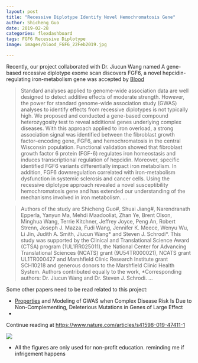 ```yaml
---
layout: post
title: "Recessive Diplotype Identify Novel Hemochromatosis Gene"
author: Shicheng Guo
date: 2019-02-28
categories: flexdashboard
tags: FGF6 Recessive Diplotype
image: images/blood_FGF6_22Feb2019.jpg

---
```


Recently, our project collaborated with Dr. Jiucun Wang named A gene-based recessive diplotype exome scan discovers FGF6, a novel hepcidin-regulating iron-metabolism gene was accepted by [Blood](http://www.bloodjournal.org/content/133/17/1888.abstract?sso-checked=true)

> Standard analyses applied to genome-wide association data are well designed to detect additive effects of moderate strength. However, the power for standard genome-wide association study (GWAS) analyses to identify effects from recessive diplotypes is not typically high. We proposed and conducted a gene-based compound heterozygosity test to reveal additional genes underlying complex diseases. With this approach applied to iron overload, a strong association signal was identified between the fibroblast growth factor–encoding gene, FGF6, and hemochromatosis in the central Wisconsin population. Functional validation showed that fibroblast growth factor 6 protein (FGF-6) regulates iron homeostasis and induces transcriptional regulation of hepcidin. Moreover, specific identified FGF6 variants differentially impact iron metabolism. In addition, FGF6 downregulation correlated with iron-metabolism dysfunction in systemic sclerosis and cancer cells. Using the recessive diplotype approach revealed a novel susceptibility hemochromatosis gene and has extended our understanding of the mechanisms involved in iron metabolism.
> ...

> Authors of the study are Shicheng Guo#, Shuai Jiang#, Narendranath Epperla, Yanyun Ma, Mehdi Maadooliat, Zhan Ye, Brent Olson, Minghua Wang, Terrie Kitchner, Jeffrey Joyce, Peng An, Robert Strenn, Joseph J. Mazza, Fudi Wang, Jennifer K. Meece, Wenyu Wu, Li Jin, Judith A. Smith, Jiucun Wang* and Steven J. Schrodi*. This study was supported by the Clinical and Translational Science Award (CTSA) program (1UL1RR025011), the National Center for Advancing Translational Sciences (NCATS) grant (9U54TR000021), NCATS grant UL1TR000427 and Marshfield Clinic Research Institute grant SCH10218 and generous donors to the Marshfield Clinic Health System. Authors contributed equally to the work, *Corresponding authors: Dr. Jiucun Wang and Dr. Steven J. Schrodi.
> ...

Some other papers need to be read related to this project:

* [Properties](https://journals.plos.org/plosgenetics/article?id=10.1371/journal.pgen.1003258) and Modeling of GWAS when Complex Disease Risk Is Due to Non-Complementing, Deleterious Mutations in Genes of Large Effect
* 

Continue reading at  https://www.nature.com/articles/s41598-019-47411-1

![](http://www.bloodjournal.org/content/bloodjournal/133/17/1888/F1.medium.gif)

* All the figures are only used for non-profit education. reminding me if infrigement happens
